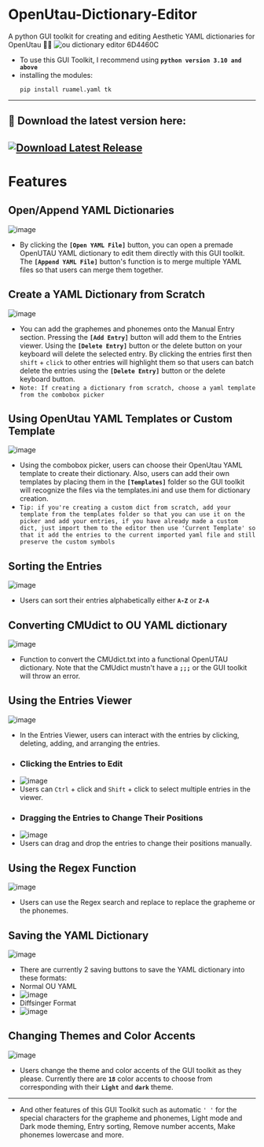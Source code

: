 # OpenUtau-Dictionary-Editor
A python GUI toolkit for creating and editing Aesthetic YAML dictionaries for OpenUtau 🥰😍
![ou dictionary editor  6D4460C](https://github.com/Cadlaxa/OpenUtau-Dictionary-Editor/assets/92255161/7e28a808-cd52-4c85-a4d0-f2166e32d750)
- To use this GUI Toolkit, I recommend using **`python version 3.10 and above`**
- installing the modules:
  ```
  pip install ruamel.yaml tk
  ```
---
## 📍 Download the latest version here:
[![Download Latest Release](https://img.shields.io/github/v/release/Cadlaxa/OpenUtau-Dictionary-Editor?style=for-the-badge&label=Download&kill_cache=1)](https://github.com/Cadlaxa/OpenUtau-Dictionary-Editor/releases)
---
# Features
## Open/Append YAML Dictionaries
![image](https://github.com/Cadlaxa/OpenUtau-Dictionary-Editor/assets/92255161/a0bf596e-01a9-4ec6-bbe2-0d2503972122)
- By clicking the **`[Open YAML File]`** button, you can open a premade OpenUTAU YAML dictionary to edit them directly with this GUI toolkit. The **`[Append YAML File]`** button's function is to merge multiple YAML files so that users can merge them together.
## Create a YAML Dictionary from Scratch
![image](https://github.com/Cadlaxa/OpenUtau-Dictionary-Editor/assets/92255161/4d4b6537-2622-4c2c-b13e-a9838037ee95)
- You can add the graphemes and phonemes onto the Manual Entry section. Pressing the **`[Add Entry]`** button will add them to the Entries viewer. Using the **`[Delete Entry]`** button or the delete button on your keyboard will delete the selected entry. By clicking the entries first then `shift` + `click` to other entries will highlight them so that users can batch delete the entries using the **`[Delete Entry]`** button or the delete keyboard button.
- `Note: If creating a dictionary from scratch, choose a yaml template from the combobox picker`
## Using OpenUtau YAML Templates or Custom Template
![image](https://github.com/Cadlaxa/OpenUtau-Dictionary-Editor/assets/92255161/7079a076-8933-44e2-8428-939c52da749a)
- Using the combobox picker, users can choose their OpenUtau YAML template to create their dictionary. Also, users can add their own templates by placing them in the **`[Templates]`** folder so the GUI toolkit will recognize the files via the templates.ini and use them for dictionary creation.
- `Tip: if you're creating a custom dict from scratch, add your template from the templates folder so that you can use it on the picker and add your entries, if you have already made a custom dict, just import them to the editor then use 'Current Template' so that it add the entries to the current imported yaml file and still preserve the custom symbols`
## Sorting the Entries
![image](https://github.com/Cadlaxa/OpenUtau-Dictionary-Editor/assets/92255161/86e65879-9af1-4cda-af37-70b8c1cc40a6)
- Users can sort their entries alphabetically either **`A-Z`** or **`Z-A`**
## Converting CMUdict to OU YAML dictionary
![image](https://github.com/Cadlaxa/OpenUtau-Dictionary-Editor/assets/92255161/2ecf2317-435b-427a-8535-c53dc83150cd)
- Function to convert the CMUdict.txt into a functional OpenUTAU dictionary. Note that the CMUdict mustn't have a **`;;;`** or the GUI toolkit will throw an error.
## Using the Entries Viewer
![image](https://github.com/Cadlaxa/OpenUtau-Dictionary-Editor/assets/92255161/6f37b8d4-dff0-4408-9a20-954a245eeeea)
- In the Entries Viewer, users can interact with the entries by clicking, deleting, adding, and arranging the entries.
- ### Clicking the Entries to Edit
- ![image](https://github.com/Cadlaxa/OpenUtau-Dictionary-Editor/assets/92255161/2b85b200-d856-479f-840c-239ed4e2ecd5)
 - Users can `Ctrl` + click and `Shift` + click to select multiple entries in the viewer.
- ### Dragging the Entries to Change Their Positions
- ![image](https://github.com/Cadlaxa/OpenUtau-Dictionary-Editor/assets/92255161/470c74b9-aa64-4048-8ed2-6d29086ab50f)
 - Users can drag and drop the entries to change their positions manually.
## Using the Regex Function
![image](https://github.com/Cadlaxa/OpenUtau-Dictionary-Editor/assets/92255161/65e78088-d2fe-4d32-9663-f1b0dc42d083)
- Users can use the Regex search and replace to replace the grapheme or the phonemes.
## Saving the YAML Dictionary
![image](https://github.com/Cadlaxa/OpenUtau-Dictionary-Editor/assets/92255161/aed1949e-caa1-4eba-9633-5dcfdbf50d94)
- There are currently 2 saving buttons to save the YAML dictionary into these formats:
 - Normal OU YAML
 - ![image](https://github.com/Cadlaxa/OpenUtau-Dictionary-Editor/assets/92255161/fcf731ff-9d06-420e-8705-063314ceccc2)
 - Diffsinger Format
 - ![image](https://github.com/Cadlaxa/OpenUtau-Dictionary-Editor/assets/92255161/20a075ef-b8b3-4d4c-a228-2b3d39736a09)
## Changing Themes and Color Accents
![image](https://github.com/Cadlaxa/OpenUtau-Dictionary-Editor/assets/92255161/54450466-81e2-4e2f-9cc2-135d97602121)
- Users change the theme and color accents of the GUI toolkit as they please. Currently there are **`18`** color accents to choose from corresponding with their **`Light`** and **`dark`** theme.
---
- And other features of this GUI Toolkit such as automatic `' '` for the special characters for the grapheme and phonemes, Light mode and Dark mode theming, Entry sorting, Remove number accents, Make phonemes lowercase and more.
